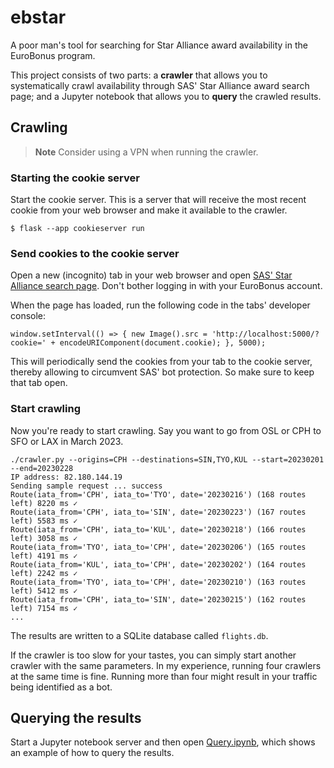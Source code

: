 # ebstar

A poor man's tool for searching for Star Alliance award availability in the
EuroBonus program.

This project consists of two parts: a **crawler** that allows you to
systematically crawl availability through SAS' Star Alliance award search page;
and a Jupyter notebook that allows you to **query** the crawled results.

## Crawling

> **Note**
> Consider using a VPN when running the crawler.

### Starting the cookie server

Start the cookie server. This is a server that will receive the most recent
cookie from your web browser and make it available to the crawler.

```
$ flask --app cookieserver run
```

### Send cookies to the cookie server

Open a new (incognito) tab in your web browser and open [SAS' Star Alliance
search
page](https://www.sas.se/book/flights/?search=OW_HKG-MUC-20221102_a1c0i0y0&view=upsell&bookingFlow=star&origin=eurobonus%252Fstar-alliance-award-trips%252F&outSort=stop&inSort=stop&outFilter=all&inFilter=all).
Don't bother logging in with your EuroBonus account.

When the page has loaded, run the following code in the tabs' developer console:

```
window.setInterval(() => { new Image().src = 'http://localhost:5000/?cookie=' + encodeURIComponent(document.cookie); }, 5000);
```

This will periodically send the cookies from your tab to the cookie server,
thereby allowing to circumvent SAS' bot protection. So make sure to keep that tab open.

### Start crawling

Now you're ready to start crawling. Say you want to go from OSL or CPH to SFO or LAX in March 2023.

```
./crawler.py --origins=CPH --destinations=SIN,TYO,KUL --start=20230201 --end=20230228
IP address: 82.180.144.19
Sending sample request ... success
Route(iata_from='CPH', iata_to='TYO', date='20230216') (168 routes left) 8220 ms ✓
Route(iata_from='CPH', iata_to='SIN', date='20230223') (167 routes left) 5583 ms ✓
Route(iata_from='CPH', iata_to='KUL', date='20230218') (166 routes left) 3058 ms ✓
Route(iata_from='TYO', iata_to='CPH', date='20230206') (165 routes left) 4191 ms ✓
Route(iata_from='KUL', iata_to='CPH', date='20230202') (164 routes left) 2242 ms ✓
Route(iata_from='TYO', iata_to='CPH', date='20230210') (163 routes left) 5412 ms ✓
Route(iata_from='CPH', iata_to='SIN', date='20230215') (162 routes left) 7154 ms ✓
...
```

The results are written to a SQLite database called `flights.db`.

If the crawler is too slow for your tastes, you can simply start another
crawler with the same parameters. In my experience, running four crawlers at
the same time is fine. Running more than four might result in your traffic
being identified as a bot.

## Querying the results

Start a Jupyter notebook server and then open [Query.ipynb](Query.ipynb), which
shows an example of how to query the results.
